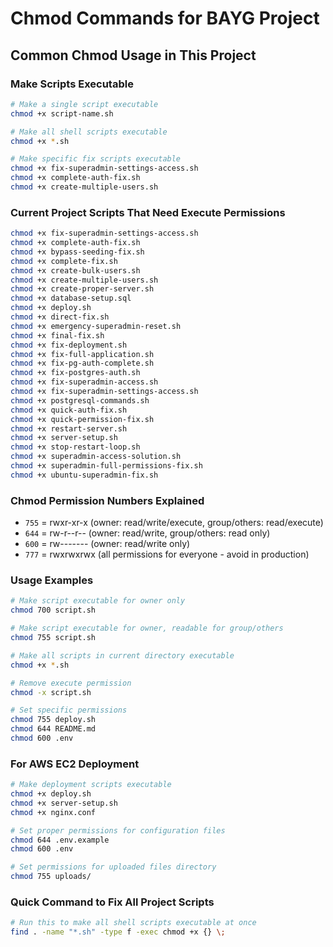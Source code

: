 # Chmod Commands for BAYG Project

## Common Chmod Usage in This Project

### Make Scripts Executable
```bash
# Make a single script executable
chmod +x script-name.sh

# Make all shell scripts executable
chmod +x *.sh

# Make specific fix scripts executable
chmod +x fix-superadmin-settings-access.sh
chmod +x complete-auth-fix.sh
chmod +x create-multiple-users.sh
```

### Current Project Scripts That Need Execute Permissions
```bash
chmod +x fix-superadmin-settings-access.sh
chmod +x complete-auth-fix.sh
chmod +x bypass-seeding-fix.sh
chmod +x complete-fix.sh
chmod +x create-bulk-users.sh
chmod +x create-multiple-users.sh
chmod +x create-proper-server.sh
chmod +x database-setup.sql
chmod +x deploy.sh
chmod +x direct-fix.sh
chmod +x emergency-superadmin-reset.sh
chmod +x final-fix.sh
chmod +x fix-deployment.sh
chmod +x fix-full-application.sh
chmod +x fix-pg-auth-complete.sh
chmod +x fix-postgres-auth.sh
chmod +x fix-superadmin-access.sh
chmod +x fix-superadmin-settings-access.sh
chmod +x postgresql-commands.sh
chmod +x quick-auth-fix.sh
chmod +x quick-permission-fix.sh
chmod +x restart-server.sh
chmod +x server-setup.sh
chmod +x stop-restart-loop.sh
chmod +x superadmin-access-solution.sh
chmod +x superadmin-full-permissions-fix.sh
chmod +x ubuntu-superadmin-fix.sh
```

### Chmod Permission Numbers Explained
- `755` = rwxr-xr-x (owner: read/write/execute, group/others: read/execute)
- `644` = rw-r--r-- (owner: read/write, group/others: read only)
- `600` = rw------- (owner: read/write only)
- `777` = rwxrwxrwx (all permissions for everyone - avoid in production)

### Usage Examples
```bash
# Make script executable for owner only
chmod 700 script.sh

# Make script executable for owner, readable for group/others
chmod 755 script.sh

# Make all scripts in current directory executable
chmod +x *.sh

# Remove execute permission
chmod -x script.sh

# Set specific permissions
chmod 755 deploy.sh
chmod 644 README.md
chmod 600 .env
```

### For AWS EC2 Deployment
```bash
# Make deployment scripts executable
chmod +x deploy.sh
chmod +x server-setup.sh
chmod +x nginx.conf

# Set proper permissions for configuration files
chmod 644 .env.example
chmod 600 .env

# Set permissions for uploaded files directory
chmod 755 uploads/
```

### Quick Command to Fix All Project Scripts
```bash
# Run this to make all shell scripts executable at once
find . -name "*.sh" -type f -exec chmod +x {} \;
```